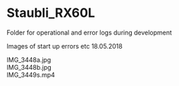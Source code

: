 # Staubli_RX60L

Folder for operational and error logs during development


Images of start up errors etc 18.05.2018

IMG_3448a.jpg	
IMG_3448b.jpg	
IMG_3449s.mp4
